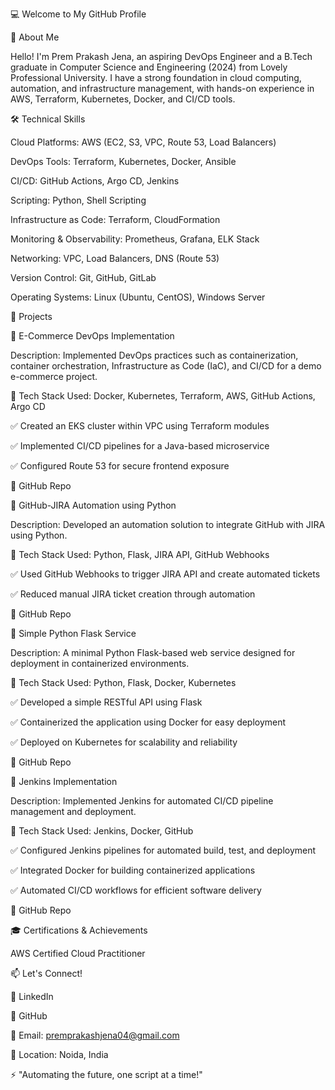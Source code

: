 💻 Welcome to My GitHub Profile

🚀 About Me

Hello! I'm Prem Prakash Jena, an aspiring DevOps Engineer and a B.Tech graduate in Computer Science and Engineering (2024) from Lovely Professional University. I have a strong foundation in cloud computing, automation, and infrastructure management, with hands-on experience in AWS, Terraform, Kubernetes, Docker, and CI/CD tools.

🛠️ Technical Skills

Cloud Platforms: AWS (EC2, S3, VPC, Route 53, Load Balancers)

DevOps Tools: Terraform, Kubernetes, Docker, Ansible

CI/CD: GitHub Actions, Argo CD, Jenkins

Scripting: Python, Shell Scripting

Infrastructure as Code: Terraform, CloudFormation

Monitoring & Observability: Prometheus, Grafana, ELK Stack

Networking: VPC, Load Balancers, DNS (Route 53)

Version Control: Git, GitHub, GitLab

Operating Systems: Linux (Ubuntu, CentOS), Windows Server

📂 Projects

🔹 E-Commerce DevOps Implementation

Description: Implemented DevOps practices such as containerization, container orchestration, Infrastructure as Code (IaC), and CI/CD for a demo e-commerce project.

🚀 Tech Stack Used: Docker, Kubernetes, Terraform, AWS, GitHub Actions, Argo CD

✅ Created an EKS cluster within VPC using Terraform modules

✅ Implemented CI/CD pipelines for a Java-based microservice

✅ Configured Route 53 for secure frontend exposure

🔗 GitHub Repo

🔹 GitHub-JIRA Automation using Python

Description: Developed an automation solution to integrate GitHub with JIRA using Python.

🚀 Tech Stack Used: Python, Flask, JIRA API, GitHub Webhooks

✅ Used GitHub Webhooks to trigger JIRA API and create automated tickets

✅ Reduced manual JIRA ticket creation through automation

🔗 GitHub Repo

🔹 Simple Python Flask Service

Description: A minimal Python Flask-based web service designed for deployment in containerized environments.

🚀 Tech Stack Used: Python, Flask, Docker, Kubernetes

✅ Developed a simple RESTful API using Flask

✅ Containerized the application using Docker for easy deployment

✅ Deployed on Kubernetes for scalability and reliability

🔗 GitHub Repo

🔹 Jenkins Implementation

Description: Implemented Jenkins for automated CI/CD pipeline management and deployment.

🚀 Tech Stack Used: Jenkins, Docker, GitHub

✅ Configured Jenkins pipelines for automated build, test, and deployment

✅ Integrated Docker for building containerized applications

✅ Automated CI/CD workflows for efficient software delivery

🔗 GitHub Repo

🎓 Certifications & Achievements

AWS Certified Cloud Practitioner

📫 Let's Connect!

💼 LinkedIn

🔗 GitHub

📧 Email: premprakashjena04@gmail.com

📍 Location: Noida, India

⚡ "Automating the future, one script at a time!"
